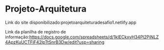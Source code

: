 # Projeto-Arquitetura
Link do site disponibilizado:projetoarquiteturadesafio1.netlify.app

Link da planilha de registro de informação:https://docs.google.com/spreadsheets/d/1kIECkxyH34Pl2PiNLZ4ApzKuUCTFiF42lpTtSnrB3Dw/edit?usp=sharing
